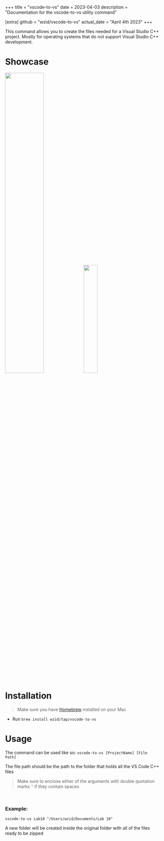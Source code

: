 +++
title = "vscode-to-vs"
date = 2023-04-03
description = "Documentation for the vscode-to-vs utility command"

[extra]
github = "wzid/vscode-to-vs"
actual_date =  "April 4th 2023"
+++

This command allows you to create the files needed for a Visual Studio C++ project. Mostly for operating systems that do not support Visual Studio C++ development.
# Showcase
<div class="showcase">
  <img class="showcase-img" src="/images/docs/vscode-to-vs/input.png" style="width:50%"> 
  <img class="showcase-img" src="/images/docs/vscode-to-vs/result.png" style="width:30%">
</div>
<br>

<div class="heading-quote">

  # Installation

  > Make sure you have [Homebrew](https://brew.sh) installed on your Mac

</div>

- Run `brew install wzid/tap/vscode-to-vs`

# Usage

The command can be used like so: `vscode-to-vs [ProjectName] [File Path]`

The file path should be the path to the folder that holds all the VS Code C++ files

> Make sure to enclose either of the arguments with double quotation marks `"` if they contain spaces

<br>

### Example:

`vscode-to-vs Lab10 "/Users/wzid/Documents/Lab 10"`

A new folder will be created inside the original folder with all of the files ready to be zipped


